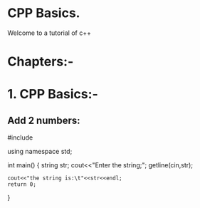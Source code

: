 # CPP Basics.
Welcome to a tutorial of c++

# Chapters:-
# 1. CPP Basics:-
## Add 2 numbers:

#include <iostream>

using namespace std;

int main()
{
    string str;
    cout<<"Enter the string;";
    getline(cin,str);
    
    cout<<"the string is:\t"<<str<<endl;
    return 0;
    
}
